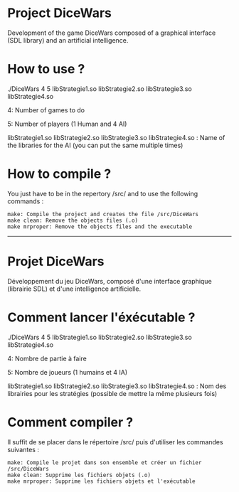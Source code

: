 Project DiceWars
===================

Development of the game DiceWars composed of a graphical interface (SDL library) and an artificial intelligence.

How to use ?
===================

./DiceWars 4 5 libStrategie1.so libStrategie2.so libStrategie3.so libStrategie4.so

4: Number of games to do

5: Number of players (1 Human and 4 AI)

libStrategie1.so libStrategie2.so libStrategie3.so libStrategie4.so : Name of the libraries for the AI (you can put the same multiple times)

How to compile ?
===================

You just have to be in the repertory /src/ and to use the following commands :

    make: Compile the project and creates the file /src/DiceWars
    make clean: Remove the objects files (.o)
    make mrproper: Remove the objects files and the executable

_______________

Projet DiceWars
===================

Développement du jeu DiceWars, composé d'une interface graphique (librairie SDL) et d'une intelligence artificielle.

Comment lancer l'éxécutable ?
===================

./DiceWars 4 5 libStrategie1.so libStrategie2.so libStrategie3.so libStrategie4.so

4: Nombre de partie à faire

5: Nombre de joueurs (1 humains et 4 IA)

libStrategie1.so libStrategie2.so libStrategie3.so libStrategie4.so : Nom des librairies pour les stratégies (possible de mettre la même plusieurs fois)

Comment compiler ?
===================

Il suffit de se placer dans le répertoire /src/ puis d'utiliser les commandes suivantes :

    make: Compile le projet dans son ensemble et créer un fichier /src/DiceWars
    make clean: Supprime les fichiers objets (.o)
    make mrproper: Supprime les fichiers objets et l'exécutable

    
